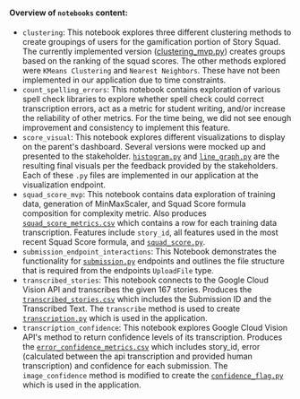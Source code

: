 #### Overview of `notebooks` content:
- `clustering`: This notebook explores three different clustering methods to create groupings of users for the gamification portion of Story Squad. The currently implemented version ([clustering_mvp.py](../project/app/utils/clustering/clustering_mvp.py)) creates groups based on the ranking of the squad scores. The other methods explored were `KMeans Clustering` and `Nearest Neighbors`. These have not been implemented in our application due to time constraints.
- `count_spelling_errors`: This notebook contains exploration of various spell check libraries to explore whether spell check could correct transcription errors, act as a metric for student writing, and/or increase the reliability of other metrics. For the time being, we did not see enough improvement and consistency to implement this feature.
- `score_visual`: This notebook explores different visualizations to display on the parent's dashboard. Several versions were mocked up and presented to the stakeholder. [`histogram.py`](../project/app/utils/visualizations/histogram.py) and [`line_graph.py`](../project/app/utils/visualizations/line_graph.py) are the resulting final visuals per the feedback provided by the stakeholders. Each of these `.py` files are implemented in our application at the visualization endpoint.
- `squad_score_mvp`: This notebook contains data exploration of training data, generation of MinMaxScaler, and Squad Score formula composition for complexity metric. Also produces [`squad_score_metrics.csv`](../data/squad_score_metrics.csv) which contains a row for each training data transcription. Features include `story_id`, all features used in the most recent Squad Score formula, and [`squad_score.py`](../project/app/utils/complexity/squad_score.py).
- `submission_endpoint_interactions`: This Notebook demonstrates the functionality for [`submission.py`](../project/app/api/submission.py) endpoints and outlines the file structure that is required from the endpoints `UploadFile` type.
- `transcribed_stories`: This notebook connects to the Google Cloud Vision API and transcribes the given 167 stories. Produces the [`transcribed_stories.csv`](../data) which includes the Submission ID and the Transcribed Text. The `transcribe` method is used to create [`transcription.py`](../project/app/utils/img_processing/transcription.py) which is used in the application. 
- `transcription_confidence`: This notebook explores Google Cloud Vision API's method to return confidence levels of its transcription. Produces the [`error_confidence_metrics.csv`](../data) which includes story_id, error (calculated between the api transcription and provided human transcription) and confidence for each submission. The `image_confidence` method is modified to create the [`confidence_flag.py`](../project/app/utils/img_processing/confidence_flag.py) which is used in the application.